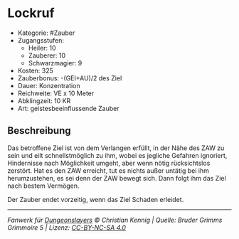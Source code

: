 # Lockruf

- Kategorie: #Zauber
- Zugangsstufen:
  - Heiler: 10
  - Zauberer: 10
  - Schwarzmagier: 9
- Kosten: 325
- Zauberbonus: -(GEI+AU)/2 des Ziel
- Dauer: Konzentration
- Reichweite: VE x 10 Meter
- Abklingzeit: 10 KR
- Art: geistesbeeinflussende Zauber

## Beschreibung

Das betroffene Ziel ist von dem Verlangen erfüllt, in der Nähe des ZAW zu sein und eilt schnellstmöglich zu ihm, wobei es jegliche Gefahren ignoriert, Hindernisse nach Möglichkeit umgeht, aber wenn nötig rücksichtslos zerstört. Hat es den ZAW erreicht, tut es nichts außer untätig bei ihm herumzustehen, es sei denn der ZAW bewegt sich. Dann folgt ihm das Ziel nach bestem Vermögen.

Der Zauber endet vorzeitig, wenn das Ziel Schaden erleidet.

---

_Fanwerk für [Dungeonslayers](https://www.dungeonslayers.net/) © Christian Kennig | Quelle: Bruder Grimms Grimmoire 5 | Lizenz: [CC-BY-NC-SA 4.0](https://creativecommons.org/licenses/by-nc-sa/4.0/deed.de)_
